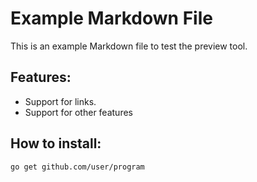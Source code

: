 # Example Markdown File
This is an example Markdown file to test the preview tool.

## Features:
* Support for links.
* Support for other features 

## How to install:
```
go get github.com/user/program
```
